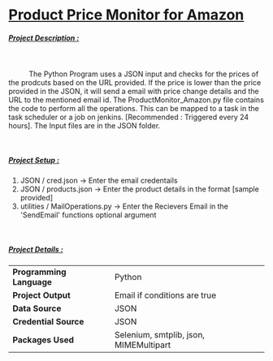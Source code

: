 # <a href="https://github.com/tobeaprogrammer/AmazonProductMonitor_Python/edit/main/README.md">Product Price Monitor for Amazon</a>

<div>    
    <h5><u><i>Project Description :</u></i></h5><br/>
    <p style ="text-indent:40px"> 
      The Python Program uses a JSON input and checks for the prices of the prodcuts based on the URL provided. If the price is lower than the price provided in the JSON, it will send a email with price change details and the URL to the mentioned email id. The ProductMonitor_Amazon.py file contains the code to perform all the operations. This can be mapped to a task in the task scheduler or a job on jenkins. [Recommended : Triggered every 24 hours]. The Input files are in the JSON folder. 
    </p>
    <br/>
  <div name="setup">
    <h5><u><i>Project Setup :</u></i></h5>
    <ol>
        <li> JSON / cred.json -> Enter the email credentails
        <li> JSON / products.json -> Enter the product details in the format [sample provided]
        <li> utilities / MailOperations.py -> Enter the Recievers Email in the 'SendEmail' functions optional argument
    </ol>
  </div>
 </div><br/>
 
 <h5><u><i>Project Details :</u></i></h5>
<table>
  <tr><td><b>Programming Language</b></td><td>Python</td></tr>
  <tr><td><b>Project Output</b></td><td>Email if conditions are true</td></tr>
  <tr><td><b>Data Source</b></td><td>JSON</td></tr>
  <tr><td><b>Credential Source</b></td><td>JSON</td></tr>
  <tr><td><b>Packages Used</b></td><td>Selenium, smtplib, json, MIMEMultipart </td></tr>
</table>
</div>
